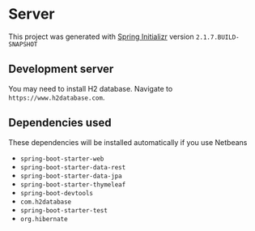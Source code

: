 # Server

This project was generated with [Spring Initializr](https://start.spring.io/) version `2.1.7.BUILD-SNAPSHOT`
## Development server

You may need to install H2 database. Navigate to `https://www.h2database.com`.

## Dependencies used
These dependencies will be installed automatically if you use Netbeans
- `spring-boot-starter-web` 
- `spring-boot-starter-data-rest` 
- `spring-boot-starter-data-jpa` 
- `spring-boot-starter-thymeleaf` 
- `spring-boot-devtools` 
- `com.h2database`
- `spring-boot-starter-test`
- `org.hibernate` 
